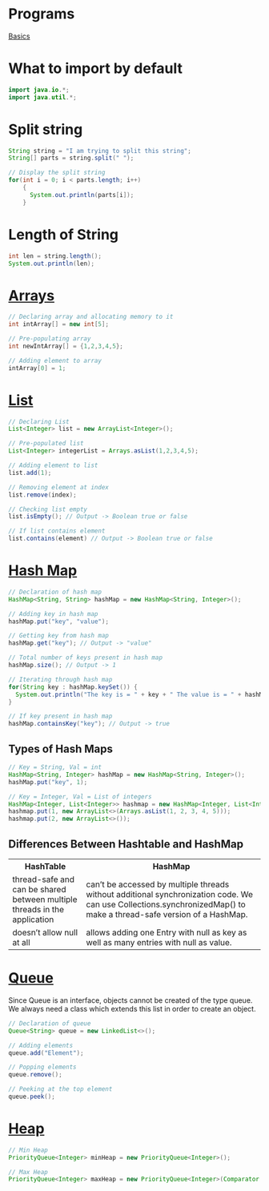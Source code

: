 # Programs
[Basics](Basics/src)
# What to import by default
```java
import java.io.*;
import java.util.*;
```

# Split string
```java
String string = "I am trying to split this string";
String[] parts = string.split(" ");

// Display the split string
for(int i = 0; i < parts.length; i++)
    {
      System.out.println(parts[i]);
    }
```

# Length of String
```java
int len = string.length();
System.out.println(len);
```

# [Arrays](Basics/src/ArrayAndLists.java)
```java
// Declaring array and allocating memory to it
int intArray[] = new int[5];

// Pre-populating array
int newIntArray[] = {1,2,3,4,5};

// Adding element to array
intArray[0] = 1;
```
# [List](Basics/src/ArrayAndLists.java)
```java
// Declaring List
List<Integer> list = new ArrayList<Integer>();

// Pre-populated list
List<Integer> integerList = Arrays.asList(1,2,3,4,5);

// Adding element to list
list.add(1);

// Removing element at index
list.remove(index);

// Checking list empty
list.isEmpty(); // Output -> Boolean true or false

// If list contains element 
list.contains(element) // Output -> Boolean true or false 
```

# [Hash Map](Basics/src/LearningHashMaps.java)
```java
// Declaration of hash map
HashMap<String, String> hashMap = new HashMap<String, Integer>();

// Adding key in hash map
hashMap.put("key", "value");

// Getting key from hash map
hashMap.get("key"); // Output -> "value"

// Total number of keys present in hash map
hashMap.size(); // Output -> 1

// Iterating through hash map
for(String key : hashMap.keySet()) {
  System.out.println("The key is = " + key + " The value is = " + hashMap.get(key));
}

// If key present in hash map
hashMap.containsKey("key"); // Output -> true
```
## Types of Hash Maps
```java
// Key = String, Val = int
HashMap<String, Integer> hashMap = new HashMap<String, Integer>();
hashMap.put("key", 1);

// Key = Integer, Val = List of integers
HashMap<Integer, List<Integer>> hashmap = new HashMap<Integer, List<Integer>>();
hashmap.put(1, new ArrayList<>(Arrays.asList(1, 2, 3, 4, 5)));
hashmap.put(2, new ArrayList<>());
```
## Differences Between Hashtable and HashMap
<table>
    <tr>
        <th>HashTable</th>
        <th>HashMap</th>
    </tr>
    <tr>
        <td>thread-safe and can be shared between multiple threads in the application</td>
        <td>can’t be accessed by multiple threads without additional synchronization code. We can use Collections.synchronizedMap() to make a thread-safe version of a HashMap.</td>
    </tr>
    <tr>
        <td>doesn’t allow null at all</td>
        <td>allows adding one Entry with null as key as well as many entries with null as value.</td>
    </tr>
</table>

# [Queue](Basics/src/LearningQueues.java)

Since Queue is an interface, objects cannot be created of the type queue. We always need a class which extends this list in order to create an object.

```java
// Declaration of queue
Queue<String> queue = new LinkedList<>();

// Adding elements
queue.add("Element");

// Popping elements
queue.remove();

// Peeking at the top element
queue.peek();
```

# [Heap](Basics/src/Heap.java)
```java
// Min Heap
PriorityQueue<Integer> minHeap = new PriorityQueue<Integer>();

// Max Heap
PriorityQueue<Integer> maxHeap = new PriorityQueue<Integer>(Comparator.reverseOrder());
```
